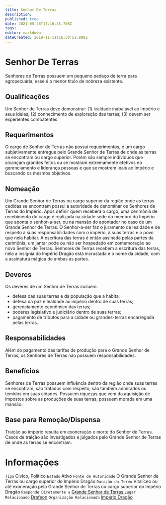 ```yaml
---
title: Senhor De Terras
description: 
published: true
date: 2021-05-26T17:16:35.708Z
tags: 
editor: markdown
dateCreated: 2019-11-11T16:30:51.890Z
---
```


<!-- SUBTITLE: Visão geral sobre Senhor De Terras -->

# Senhor De Terras
Senhores de Terras possuem um pequeno pedaço de terra para agropecuária, esse é o menor título de nobreza existente.


## Qualificações
Um Senhor de Terras deve demonstrar: (1) lealdade inabalável ao Império e seus ideias; (2) conhecimento de exploração das terras; (3) devem ser experientes combatentes.

## Requerimentos
O cargo de Senhor de Terras não possui requerimentos, é um cargo subjetivamente entregue pelo Grande Senhor de Terras de onde as terras se encontram ou cargo superior.   Porém são sempre indivíduos que alcançam grandes feitos ou se mostram extremamente efetivos no gerenciamento e liderança pessoas e que se mostrem leais ao Império e buscando os mesmos objetivos.

## Nomeação
Um Grande Senhor de Terras ou cargo superior da região onde as terras cedidas se encontram possui a autoridade de denominar os Senhores de Terras do Império. Após definir quem receberá o cargo, uma cerimônia de recebimento do cargo é realizada na cidade sede do membro do Império que aponta o senhor-a-ser, ou na mansão do apontador no caso de um Grande Senhor de Terras.   O Senhor-a-ser faz o juramento de lealdade e de respeito à suas responsabilidades com o império, à suas terras e o povo que nela habitar. A escritura das terras é então assinada pelas partes da cerimônia, um jantar pode ou não ser hospedado em comemoração ao novo Senhor de Terras.   Senhores de Terras recebem a escritura das terras, nela a insígnia do Império Dragão está incrustada e o nome da cidade, com a assinatura mágica de ambas as partes.

## Deveres
Os deveres de um Senhor de Terras incluem:
* defesa das suas terras e da população que a habita;
* defesa da paz e lealdade ao império dentro de suas terras;
* gerenciamento econômico das terras;
* poderes legislativo e judiciário dentro de suas terras;
* pagamento de tributos para a cidade ou grandes-terras encarregada pelas terras.

## Responsabilidades
Além do pagamento das tarifas de produção para o Grande Senhor de Terras, os Senhores de Terras não possuem responsabilidades.

## Benefícios
Senhores de Terras possuem influência dentro da região onde suas terras se encontram, são tratados com respeito, são também admirados ou temidos em suas cidades. Possuem riquezas que vem da aquisição de impostos sobre as produções de suas terras, possuem morada em uma mansão.

## Base para Remoção/Dispensa
Traição ao império resulta em exoneração e morte do Senhor de Terras. Casos de traição são investigados e julgados pelo Grande Senhor de Terras de onde as terras se encontram.

# Informações
`Tipo` Civíco, Político 
`Estado` Ativo
`Fonte de Autoridade` O Grande Senhor de Terras ou cargo superior do Império Dragão
`Duração do Termo` Vitalíceo ou até exoneração pelo Grande Senhor de Terras ou cargo superior do Império Dragão
`Responde Diretamente a` [Grande Senhor de Terras ](/rankings-e-titulos/imperio-dragao/grande-senhor-de-terras)
`Lugar Relacionado` [Drafeon](/lugares/plano-material/drafeon)
`Organização Relacionada` [Império Dragão](/faccoes/nacoes/imperio-dragao)